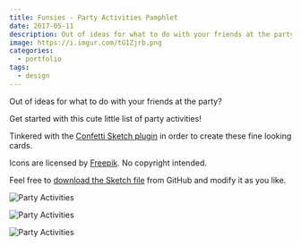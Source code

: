 ```yaml
---
title: Funsies - Party Activities Pamphlet
date: 2017-05-11
description: Out of ideas for what to do with your friends at the party? Look no further!
image: https://i.imgur.com/tG1Zjrb.png
categories:
  - portfolio
tags:
  - design
---
```


Out of ideas for what to do with your friends at the party?

Get started with this cute little list of party activities!

Tinkered with the [Confetti Sketch plugin](https://www.sketchconfetti.com/) in order to create these fine looking cards.

Icons are licensed by [Freepik](https://www.flaticon.com/packs/celebrations-3). No copyright intended.

Feel free to [download the Sketch file](https://github.com/fvcproductions/party-activities) from GitHub and modify it as you like.

![Party Activities](https://i.imgur.com/tG1Zjrb.png)

![Party Activities](https://i.imgur.com/EUcsQuQ.png)

![Party Activities](https://i.imgur.com/PaXqI0Z.png)
